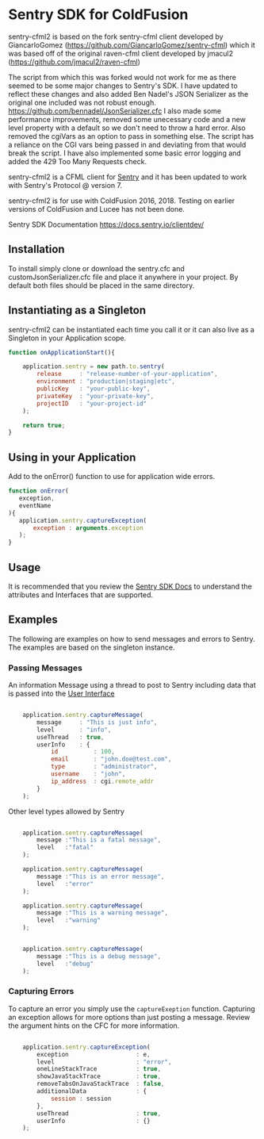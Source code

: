 # Sentry SDK for ColdFusion

sentry-cfml2 is based on the fork sentry-cfml client developed 
by GiancarloGomez (https://github.com/GiancarloGomez/sentry-cfml)
which it was based off of the original raven-cfml client 
developed by jmacul2 (https://github.com/jmacul2/raven-cfml)

The script from which this was forked would not work for me as there seemed 
to be some major changes to Sentry's SDK.
I have updated to reflect these changes and also added Ben Nadel's JSON Serializer 
as the original one included was not robust enough.
https://github.com/bennadel/JsonSerializer.cfc
I also made some performance improvements, removed some unecessary code and a new level property 
with a default so we don't need to throw a hard error. 
Also removed the cgiVars as an option to pass in something else. The script has a reliance on the CGI vars being passed in and deviating from that would break the script. 
I have also implemented some basic error logging and added the 429 Too Many Requests check.

sentry-cfml2 is a CFML client for [Sentry](<https://sentry.io/welcome/>) 
and it has been updated to work with Sentry's Protocol @ version 7.

sentry-cfml2 is for use with ColdFusion 2016, 2018. Testing on earlier versions of ColdFusion and Lucee has not been done.

Sentry SDK Documentation
https://docs.sentry.io/clientdev/

## Installation
To install simply clone or download the sentry.cfc and customJsonSerializer.cfc file and place it anywhere in your
project. By default both files should be placed in the same directory.

## Instantiating as a Singleton
sentry-cfml2 can be instantiated each time you call it or it can
also live as a Singleton in your Application scope.

```javascript
function onApplicationStart(){

    application.sentry = new path.to.sentry(
        release     : "release-number-of-your-application",
        environment : "production|staging|etc",
        publicKey   : "your-public-key",
        privateKey  : "your-private-key",
        projectID   : "your-project-id"
    );

    return true;
}
```

## Using in your Application
Add to the onError() function to use for application wide errors.
 ```javascript
function onError(
    exception,
    eventName
){
    application.sentry.captureException(
        exception : arguments.exception
    );
}
```

## Usage
It is recommended that you review the [Sentry SDK Docs](https://docs.sentry.io/clientdev/attributes/) to understand the attributes and Interfaces that are supported.

## Examples
The following are examples on how to send messages and errors to Sentry. The examples are based on the singleton instance.

### Passing Messages
An information Message using a thread to post to Sentry
including data that is passed into the [User Interface](https://docs.sentry.io/clientdev/interfaces/user/)
```javascript

    application.sentry.captureMessage(
        message     : "This is just info",
        level       : "info",
        useThread   : true,
        userInfo    : {
            id          : 100,
            email       : "john.doe@test.com",
            type        : "administrator",
            username    : "john",
            ip_address  : cgi.remote_addr
        }
    );

```

Other level types allowed by Sentry
```javascript

    application.sentry.captureMessage(
        message :"This is a fatal message",
        level   :"fatal"
    );

    application.sentry.captureMessage(
        message :"This is an error message",
        level   :"error"
    );

    application.sentry.captureMessage(
        message :"This is a warning message",
        level   :"warning"
    );


    application.sentry.captureMessage(
        message :"This is a debug message",
        level   :"debug"
    );

```

### Capturing Errors
To capture an error you simply use the ``captureExeption`` function. Capturing an exception allows
for more options than just posting a message. Review the argument hints on the CFC for more information.
```javascript

    application.sentry.captureException(
        exception                   : e,
        level                       : "error",
        oneLineStackTrace           : true,
        showJavaStackTrace          : true,
        removeTabsOnJavaStackTrace  : false,
        additionalData              : {
            session : session
        },
        useThread                   : true,
        userInfo                    : {}
    );

```


